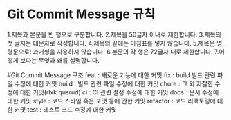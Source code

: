 # Git Commit Message 규칙
1.제목과 본문을 빈 행으로 구분합니다.
2.제목을 50글자 이내로 제한합니다.
3.제목의 첫 글자는 대문자로 작성합니다.
4.제목의 끝에는 마침표를 넣지 않습니다.
5.제목은 명령문으로! 과거형을 사용하지 않습니다.
6.본문의 각 행은 72글자 내로 제한합니다.
7.어떻게 보다는 무엇과 왜를 설명합니다.

#Git Commit Message 구조
feat : 새로운 기능에 대한 커밋
fix : build 빌드 관련 파일 수정에 대한 커밋
build : 빌드 관련 파일 수정에 대한 커밋
chore : 그 외 자잘한 수정에 대한 커밋(rlxk qusrud)
ci : CI 관련 설정 수정에 대한 커밋
docs : 문서 수정에 대한 커밋
style : 코드 스타일 혹은 포맷 등에 관한 커밋
refactor : 코드 리팩토링에 대한 커밋
test : 테스트 코드 수정에 대한 커밋
